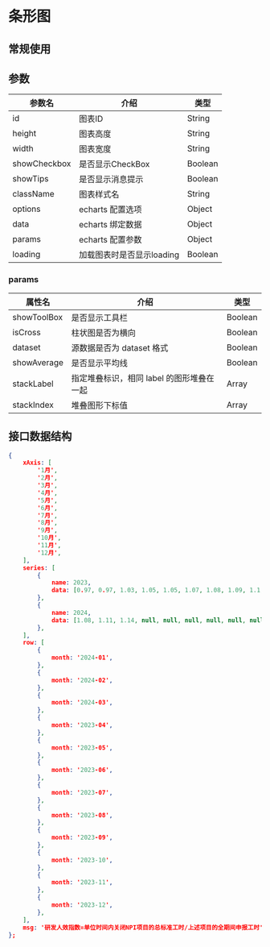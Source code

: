 # 条形图

## 常规使用

<vEcharts-demo
    demo-height="300px"
    source-code="common-charts:::Bar/Bar-demo"
/>

## 参数

| 参数名       | 介绍                      | 类型    |
| ------------ | ------------------------- | ------- |
| id           | 图表ID                    | String  |
| height       | 图表高度                  | String  |
| width        | 图表宽度                  | String  |
| showCheckbox | 是否显示CheckBox          | Boolean |
| showTips     | 是否显示消息提示          | Boolean |
| className    | 图表样式名                | String  |
| options      | echarts 配置选项          | Object  |
| data         | echarts 绑定数据          | Object  |
| params       | echarts 配置参数          | Object  |
| loading      | 加载图表时是否显示loading | Boolean |

### params

| 属性名      | 介绍                                      | 类型    |
| ----------- | ----------------------------------------- | ------- |
| showToolBox | 是否显示工具栏                            | Boolean |
| isCross     | 柱状图是否为横向                          | Boolean |
| dataset     | 源数据是否为 dataset 格式                 | Boolean |
| showAverage | 是否显示平均线                            | Boolean |
| stackLabel  | 指定堆叠标识，相同 label 的图形堆叠在一起 | Array   |
| stackIndex  | 堆叠图形下标值                            | Array   |

## 接口数据结构

```json
{
    xAxis: [
        '1月',
        '2月',
        '3月',
        '4月',
        '5月',
        '6月',
        '7月',
        '8月',
        '9月',
        '10月',
        '11月',
        '12月',
    ],
    series: [
        {
            name: 2023,
            data: [0.97, 0.97, 1.03, 1.05, 1.05, 1.07, 1.08, 1.09, 1.1, 1.12, 1.14, 1.16],
        },
        {
            name: 2024,
            data: [1.08, 1.11, 1.14, null, null, null, null, null, null, null, null, null],
        },
    ],
    row: [
        {
            month: '2024-01',
        },
        {
            month: '2024-02',
        },
        {
            month: '2024-03',
        },
        {
            month: '2023-04',
        },
        {
            month: '2023-05',
        },
        {
            month: '2023-06',
        },
        {
            month: '2023-07',
        },
        {
            month: '2023-08',
        },
        {
            month: '2023-09',
        },
        {
            month: '2023-10',
        },
        {
            month: '2023-11',
        },
        {
            month: '2023-12',
        },
    ],
    msg: '研发人效指数=单位时间内关闭NPI项目的总标准工时/上述项目的全期间申报工时',
};
```


